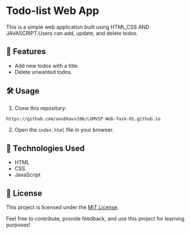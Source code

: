 
# Todo-list Web App

This is a simple web application built using HTML,CSS AND JAVASCRIPT.Users can add, update, and delete todos.

## 🚀 Features

- Add new todos with a title.
- Delete unwanted todos.

## 🛠️ Usage

1. Clone this repository: 
```bash git clone 
https://github.com/anubhavv106/LGMVIP-Web-Task-01.github.io
   ```
2. Open the `index.html` file in your browser.

## 🧰 Technologies Used

- HTML
- CSS
- JavaScript

## 📝 License

This project is licensed under the [MIT License](LICENSE).

Feel free to contribute, provide feedback, and use this project for learning purposes!
